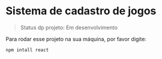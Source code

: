 <h1>Sistema de cadastro de jogos </h1>

> Status dp projeto: Em desenvolvimento

Para rodar esse projeto na sua máquina, por favor digite:

```
npm intall react
```
